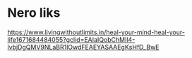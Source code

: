 # Nero liks
https://www.livingwithoutlimits.in/heal-your-mind-heal-your-life1671684484055?gclid=EAIaIQobChMIl4-lvbjDgQMV9NLaBR1lOwdFEAEYASAAEgKsHfD_BwE